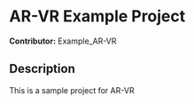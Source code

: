 # AR-VR Example Project
**Contributor:** Example_AR-VR
## Description
This is a sample project for AR-VR